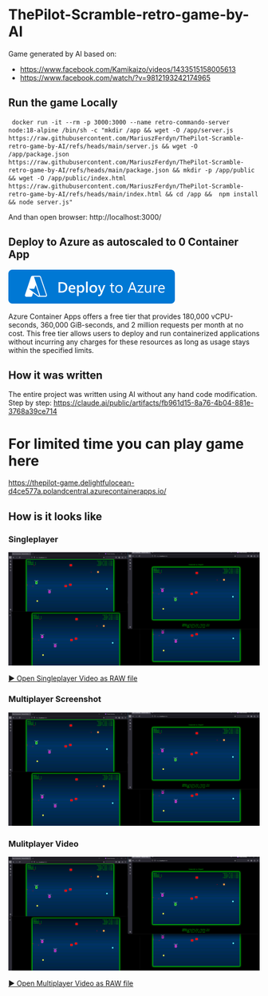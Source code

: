 # ThePilot-Scramble-retro-game-by-AI
Game generated by AI based on:
- https://www.facebook.com/Kamikaizo/videos/1433515158005613
- https://www.facebook.com/watch/?v=9812193242174965

## Run the game Locally
```
 docker run -it --rm -p 3000:3000 --name retro-commando-server node:18-alpine /bin/sh -c "mkdir /app && wget -O /app/server.js https://raw.githubusercontent.com/MariuszFerdyn/ThePilot-Scramble-retro-game-by-AI/refs/heads/main/server.js && wget -O /app/package.json https://raw.githubusercontent.com/MariuszFerdyn/ThePilot-Scramble-retro-game-by-AI/refs/heads/main/package.json && mkdir -p /app/public && wget -O /app/public/index.html https://raw.githubusercontent.com/MariuszFerdyn/ThePilot-Scramble-retro-game-by-AI/refs/heads/main/index.html && cd /app &&  npm install && node server.js"
```
And than open browser:
http://localhost:3000/


## Deploy to Azure as autoscaled to 0 Container App

[![Deploy To Azure](https://raw.githubusercontent.com/Azure/azure-quickstart-templates/master/1-CONTRIBUTION-GUIDE/images/deploytoazure.svg?sanitize=true)](https://portal.azure.com/#create/Microsoft.Template/uri/https%3A%2F%2Fraw.githubusercontent.com%2FMariuszFerdyn%2FThePilot-Scramble-retro-game-by-AI%2Fmain%2FARM%2Fazure-deploy.json)


Azure Container Apps offers a free tier that provides 180,000 vCPU-seconds, 360,000 GiB-seconds, and 2 million requests per month at no cost. This free tier allows users to deploy and run containerized applications without incurring any charges for these resources as long as usage stays within the specified limits.

## How it was written

The entire project was written using AI without any hand code modification.
Step by step: https://claude.ai/public/artifacts/fb961d15-8a76-4b04-881e-3768a39ce714

# For limited time you can play game here

https://thepilot-game.delightfulocean-d4ce577a.polandcentral.azurecontainerapps.io/

## How is it looks like

### Singleplayer
[![Watch the Singleplayer Gameplay](media/Screenshot01.png)](media/GamePlay02.mp4)

[▶️ Open Singleplayer Video as RAW file](media/GamePlay02.mp4)


### Multiplayer Screenshot
![Gameplay Screenshot](media/Screenshot01.png)

### Mulitplayer Video
[![Watch the Multiplayer Gameplay](media/Screenshot01.png)](media/GamePlay01.mp4)

[▶️ Open Multiplayer Video as RAW file](media/GamePlay01.mp4)


